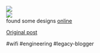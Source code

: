 <!--
date: '2005-11-07'
published: true
slug: 2005-11-home-brew-antennas-omni-sector
time_to_read: 5
title: Home Brew Antennas Omni -> Sector
-->

[![](http://photos1.blogger.com/blogger/521/328/400/wet-11.jpg)](http://photos1.blogger.com/blogger/521/328/1600/wet-11.jpg)  
[![](http://photos1.blogger.com/blogger/521/328/400/template.jpg)](http://photos1.blogger.com/blogger/521/328/1600/template.jpg)  
found some designs [online](http://www.freeantennas.com/projects/template/index.html)

[Original post](https://ysfk.blogspot.com/2005/11/home-brew-antennas-omni-sector.html)

#wifi #engineering #legacy-blogger 